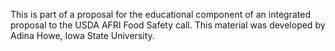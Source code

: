 This is part of a proposal for the educational component of an integrated proposal to the USDA AFRI Food Safety call.  This material was developed by Adina Howe, Iowa State University.